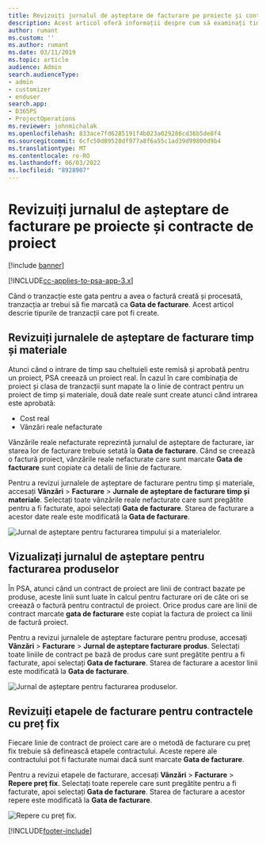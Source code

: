 ```yaml
---
title: Revizuiți jurnalul de așteptare de facturare pe proiecte și contracte de proiect
description: Acest articol oferă informații despre cum să examinați timpul, cheltuielile și stocurile de produse și cum să le marcați ca gata pentru facturare.
author: rumant
ms.custom: ''
ms.author: rumant
ms.date: 03/11/2019
ms.topic: article
audience: Admin
search.audienceType:
- admin
- customizer
- enduser
search.app:
- D365PS
- ProjectOperations
ms.reviewer: johnmichalak
ms.openlocfilehash: 833ace7fd6285191f4b023a029286cd36b5de8f4
ms.sourcegitcommit: 6cfc50d89528df977a8f6a55c1ad39d99800d9b4
ms.translationtype: MT
ms.contentlocale: ro-RO
ms.lasthandoff: 06/03/2022
ms.locfileid: "8928907"
---
```

# <a name="review-the-invoicing-backlog-on-projects-and-project-contracts"></a>Revizuiți jurnalul de așteptare de facturare pe proiecte și contracte de proiect

[!include [banner](../includes/psa-now-project-operations.md)]

[!INCLUDE[cc-applies-to-psa-app-3.x](../includes/cc-applies-to-psa-app-3x.md)]

Când o tranzacție este gata pentru a avea o factură creată și procesată, tranzacția ar trebui să fie marcată ca **Gata de facturare**. Acest articol descrie tipurile de tranzacții care pot fi create.

## <a name="review-the-time-and-material-billing-backlog"></a>Revizuiți jurnalele de așteptare de facturare timp și materiale

Atunci când o intrare de timp sau cheltuieli este remisă și aprobată pentru un proiect, PSA creează un proiect real. În cazul în care combinația de proiect și clasa de tranzacții sunt mapate la o linie de contract pentru un proiect de timp și materiale, două date reale sunt create atunci când intrarea este aprobată:

- Cost real 
- Vânzări reale nefacturate

Vânzările reale nefacturate reprezintă jurnalul de așteptare de facturare, iar starea lor de facturare trebuie setată la **Gata de facturare**. Când se creează o factură proiect, vânzările reale nefacturate care sunt marcate **Gata de facturare** sunt copiate ca detalii de linie de facturare.

Pentru a revizui jurnalele de așteptare de facturare pentru timp și materiale, accesați **Vânzări** \> **Facturare** \> **Jurnale de așteptare de facturare timp și materiale**. Selectați toate vânzările reale nefacturate care sunt pregătite pentru a fi facturate, apoi selectați **Gata de facturare**. Starea de facturare a acestor date reale este modificată la **Gata de facturare**.

![Jurnal de așteptare pentru facturarea timpului și a materialelor.](media/TMBacklog.png)

## <a name="review-the-product-billing-backlog"></a>Vizualizați jurnalul de așteptare pentru facturarea produselor

În PSA, atunci când un contract de proiect are linii de contract bazate pe produse, aceste linii sunt luate în calcul pentru facturare ori de câte ori se creează o factură pentru contractul de proiect. Orice produs care are linii de contract marcate **gata de facturare** este copiat la factura de proiect ca linii de factură proiect.

Pentru a revizui jurnalele de așteptare facturare pentru produse, accesați **Vânzări** \> **Facturare** \> **Jurnal de așteptare facturare produs**. Selectați toate liniile de contract pe bază de produs care sunt pregătite pentru a fi facturate, apoi selectați **Gata de facturare**. Starea de facturare a acestor linii este modificată la **Gata de facturare**.

![Jurnal de așteptare pentru facturarea produselor.](media/ProductBacklog.png)

## <a name="review-billing-milestones-on-fixed-price-contracts"></a>Revizuiți etapele de facturare pentru contractele cu preț fix

Fiecare linie de contract de proiect care are o metodă de facturare cu preț fix trebuie să definească etapele contractului. Aceste repere ale contractului pot fi facturate numai dacă sunt marcate **Gata de facturare**. 

Pentru a revizui etapele de facturare, accesați **Vânzări** \> **Facturare** \> **Repere preț fix**. Selectați toate reperele care sunt pregătite pentru a fi facturate, apoi selectați **Gata de facturare**. Starea de facturare a acestor repere este modificată la **Gata de facturare**.

![Repere cu preț fix.](media/FPBacklog.png)


[!INCLUDE[footer-include](../includes/footer-banner.md)]
